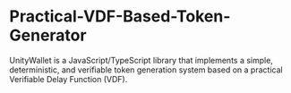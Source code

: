 # Practical-VDF-Based-Token-Generator
UnityWallet is a JavaScript/TypeScript library that implements a simple, deterministic, and verifiable token generation system based on a practical Verifiable Delay Function (VDF).
